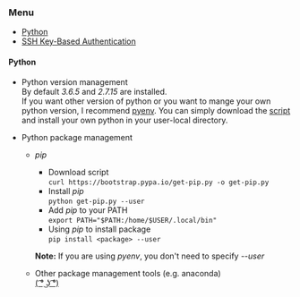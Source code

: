 ### Menu
- [Python](#python)
- [SSH Key-Based Authentication](ssh_key_login.md)


#### Python
- Python version management   
By default _3.6.5_ and _2.7.15_ are installed.  
If you want other version of python or you want to mange your own python version,
I recommend [pyenv](https://github.com/pyenv/pyenv). You can simply download the
[script](https://github.com/pyenv/pyenv-installer) and install your own python
in your user-local directory.

- Python package management
  - _pip_  
    - Download script  
          `curl https://bootstrap.pypa.io/get-pip.py -o get-pip.py`
    - Install _pip_  
          `python get-pip.py --user`
    - Add _pip_ to your PATH  
          `export PATH="$PATH:/home/$USER/.local/bin"`
    - Using _pip_ to install package  
          `pip install <package> --user`  

    __Note:__ If you are using _pyenv_, you don't need to specify _--user_

  - Other package management tools (e.g. anaconda)  
    [( ͡° ͜ʖ ͡°)](https://www.google.com)
